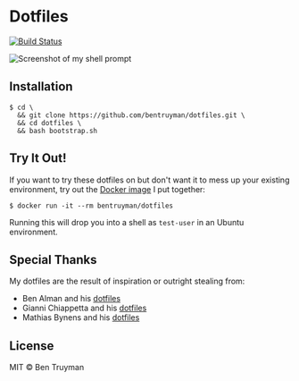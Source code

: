 # Dotfiles

[![Build Status](https://travis-ci.org/bentruyman/dotfiles.svg?branch=master)](https://travis-ci.org/bentruyman/dotfiles)

![Screenshot of my shell prompt](https://user-images.githubusercontent.com/85315/42671056-fe37e606-8612-11e8-8d0d-6d966cdfbcbc.png)

## Installation

```
$ cd \
  && git clone https://github.com/bentruyman/dotfiles.git \
  && cd dotfiles \
  && bash bootstrap.sh
```

## Try It Out!

If you want to try these dotfiles on but don't want it to mess up your
existing environment, try out the
[Docker image](https://hub.docker.com/r/bentruyman/dotfiles/) I put together:

```
$ docker run -it --rm bentruyman/dotfiles
```

Running this will drop you into a shell as `test-user` in an Ubuntu
environment.

## Special Thanks

My dotfiles are the result of inspiration or outright stealing from:

* Ben Alman and his [dotfiles](https://github.com/cowboy/dotfiles)
* Gianni Chiappetta and his [dotfiles](https://github.com/gf3/dotfiles)
* Mathias Bynens and his [dotfiles](https://github.com/mathiasbynens/dotfiles)

## License

MIT © Ben Truyman
